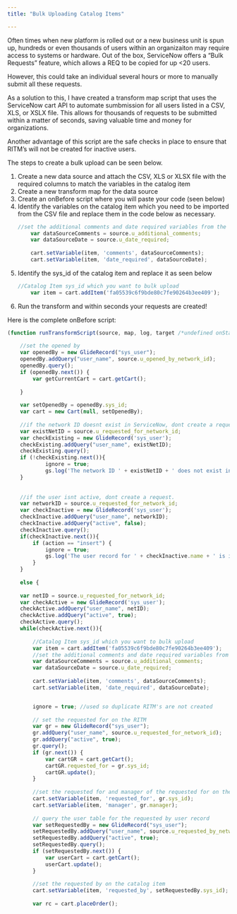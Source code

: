 ```yaml
---
title: "Bulk Uploading Catalog Items"

---
```


Often times when new platform is rolled out or a new business unit is spun up, hundreds or even thousands of users within an organizaiton may require access to systems or hardware. Out of the box, ServiceNow offers a “Bulk Requests” feature, which allows a REQ to be copied for up <20 users.

However, this could take an individual several hours or more to manually submit all these requests.

As a solution to this, I have created a transform map script that uses the ServiceNow cart API to automate sumbmission for all users listed in a CSV, XLS, or XSLX file.  This allows for thousands of requests to be submitted within a matter of seconds, saving valuable time and money for organizations.

Another advantage of this script are the safe checks in place to ensure that RITM’s will not be created for inactive users.

The steps to create a bulk upload can be seen below.

1.	Create a new data source and attach the CSV, XLS or XLSX file with the required columns to match the variables in the catalog item
2.	Create a new transform map for the data source
3.	Create an onBefore script where you will paste your code (seen below)
4.	Identify the variables on the catalog item which you need to be imported from the CSV file and replace them in the code below as necessary.
    ```javascript
    //set the additional comments and date required variables from the data source
		var dataSourceComments = source.u_additional_comments;
		var dataSourceDate = source.u_date_required;
		
		cart.setVariable(item, 'comments', dataSourceComments);
		cart.setVariable(item, 'date_required', dataSourceDate);
    ```
5.	Identify the sys_id of the catalog item and replace it as seen below 
    ```javascript
    //Catalog Item sys_id which you want to bulk upload
		var item = cart.addItem('fa05539c6f9bde80c7fe90264b3ee409');
    ```
7.	Run the transform and within seconds your requests are created!


Here is the complete onBefore script:
```javascript
(function runTransformScript(source, map, log, target /*undefined onStart*/ ) {
	
	//set the opened by
	var openedBy = new GlideRecord("sys_user");
	openedBy.addQuery("user_name", source.u_opened_by_network_id);
	openedBy.query();
	if (openedBy.next()) {
		var getCurrentCart = cart.getCart();
		
	}
	
	var setOpenedBy = openedBy.sys_id;
	var cart = new Cart(null, setOpenedBy);
	
	//if the network ID doesnt exist in ServiceNow, dont create a request
	var existNetID = source.u_requested_for_network_id;
	var checkExisting = new GlideRecord('sys_user');
	checkExisting.addQuery("user_name", existNetID);
	checkExisting.query();
	if (!checkExisting.next()){
			ignore = true;
			gs.log('The network ID ' + existNetID + ' does not exist in ServiceNow.  This record was skipped during the import.');
	}
	
	
	//if the user isnt active, dont create a request.
	var networkID = source.u_requested_for_network_id;
	var checkInactive = new GlideRecord('sys_user');
	checkInactive.addQuery("user_name", networkID);
	checkInactive.addQuery("active", false);
	checkInactive.query();
	if(checkInactive.next()){
		if (action == "insert") {
			ignore = true;
			gs.log('The user record for ' + checkInactive.name + ' is inactive.  This record was skipped during the import.');
		}
	}
	
	else {
		
	var netID = source.u_requested_for_network_id;
	var checkActive = new GlideRecord('sys_user');
	checkActive.addQuery("user_name", netID);
	checkActive.addQuery("active", true);
	checkActive.query();
	while(checkActive.next()){
		
		//Catalog Item sys_id which you want to bulk upload
		var item = cart.addItem('fa05539c6f9bde80c7fe90264b3ee409');
		//set the additional comments and date required variables from the data source
		var dataSourceComments = source.u_additional_comments;
		var dataSourceDate = source.u_date_required;
		
		cart.setVariable(item, 'comments', dataSourceComments);
		cart.setVariable(item, 'date_required', dataSourceDate);


		ignore = true; //used so duplicate RITM's are not created
		
		// set the requested for on the RITM
		var gr = new GlideRecord("sys_user");
		gr.addQuery("user_name", source.u_requested_for_network_id);
		gr.addQuery("active", true);
		gr.query();
		if (gr.next()) {
			var cartGR = cart.getCart();
			cartGR.requested_for = gr.sys_id;
			cartGR.update();
		}
		
		//set the requested for and manager of the requested for on the actual catalog item (separate from the RITM)
		cart.setVariable(item, 'requested_for', gr.sys_id);
		cart.setVariable(item, 'manager', gr.manager);
		
		// query the user table for the requested by user record
		var setRequestedBy = new GlideRecord("sys_user");
		setRequestedBy.addQuery("user_name", source.u_requested_by_network_id);
		setRequestedBy.addQuery("active", true);
		setRequestedBy.query();
		if (setRequestedBy.next()) {
			var userCart = cart.getCart();
			userCart.update();
		}
		
		//set the requested by on the catalog item
		cart.setVariable(item, 'requested_by', setRequestedBy.sys_id);
		
		var rc = cart.placeOrder();
```
